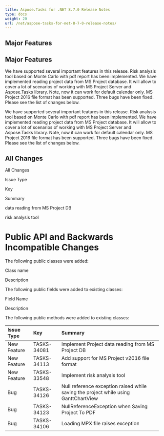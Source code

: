 ```yaml
---
title: Aspose.Tasks for .NET 8.7.0 Release Notes
type: docs
weight: 20
url: /net/aspose-tasks-for-net-8-7-0-release-notes/
---
```


## **Major Features**
## **Major Features**
We have supported several important features in this release. Risk 
analysis tool based on Monte Carlo with pdf report has been implemented.
We have implemented reading project data from MS Project database. It 
will allow to cover a lot of scenarios of working with MS Project 
Server and Aspose.Tasks library. Note, now it can work for default 
calendar only. MS Project 2016 file format has been supported. Three 
bugs have been fixed. Please see the list of changes below. 

We have supported several important features in this release. Risk 
analysis tool based on Monte Carlo with pdf report has been implemented.
We have implemented reading project data from MS Project database. It 
will allow to cover a lot of scenarios of working with MS Project 
Server and Aspose.Tasks library. Note, now it can work for default 
calendar only. MS Project 2016 file format has been supported. Three 
bugs have been fixed. Please see the list of changes below.
## **All Changes**
All Changes

Issue Type

Key

Summary

data reading from MS Project DB

risk analysis tool
# **Public API and Backwards Incompatible Changes**
The following public classes were added:

Class name

Description

The following public fields were added to existing classes:

Field Name

Description

The following public methods were added to existing classes:

|**Issue Type** |**Key** |**Summary** |
| :- | :- | :- |
|New Feature |TASKS-34081 |Implement Project data reading from MS Project DB |
|New Feature |TASKS-34113 |Add support for MS Project v2016 file format |
|New Feature |TASKS-33548 |Implement risk analysis tool |
|Bug |TASKS-34126 |Null reference exception raised while saving the project while using GanttChartView |
|Bug |TASKS-34123 |NullReferenceException when Saving Project To PDF |
|Bug |TASKS-34106 |Loading MPX file raises exception |

